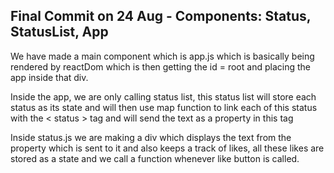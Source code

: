 ## Final Commit on 24 Aug - Components: Status, StatusList, App
We have made a main component which is app.js
which is basically being rendered by reactDom which is then getting the id = root and placing the app inside that div.

Inside the app, we are only calling status list, this status list will store each status as its state and will then use map function to link each of this status with the < status > tag and will send the text as a property in this tag

Inside status.js we are making a div which displays the text from the property which is sent to it and also keeps a track of likes, all these likes are stored as a state and we call a function whenever like button is called.

